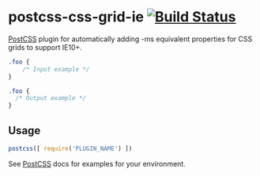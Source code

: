 # postcss-css-grid-ie [![Build Status][ci-img]][ci]

[PostCSS] plugin for automatically adding -ms equivalent properties for CSS grids to support IE10+.

[PostCSS]: https://github.com/postcss/postcss
[ci-img]:  https://travis-ci.org/GITHUB_NAME/PLUGIN_NAME.svg
[ci]:      https://travis-ci.org/GITHUB_NAME/PLUGIN_NAME

```css
.foo {
    /* Input example */
}
```

```css
.foo {
  /* Output example */
}
```

## Usage

```js
postcss([ require('PLUGIN_NAME') ])
```

See [PostCSS] docs for examples for your environment.
